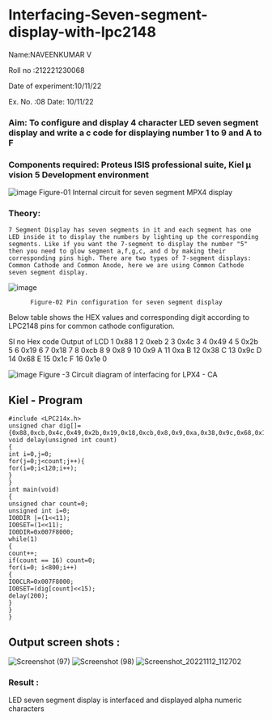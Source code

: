 # Interfacing-Seven-segment-display-with-lpc2148

Name:NAVEENKUMAR V	

Roll no :212221230068

Date of experiment:10/11/22



Ex. No. :08
Date: 10/11/22
 

### Aim: To configure and display 4 character LED seven segment display and write a c code for displaying number 1 to 9 and A to F 
### Components required: Proteus ISIS professional suite, Kiel μ vision 5 Development environment 
 ![image](https://user-images.githubusercontent.com/36288975/201021692-efa39349-1a3c-4737-aadc-1843b954c78d.png)
Figure-01 Internal circuit for seven segment MPX4 display



### Theory: 
	7 Segment Display has seven segments in it and each segment has one LED inside it to display the numbers by lighting up the corresponding segments. Like if you want the 7-segment to display the number "5" then you need to glow segment a,f,g,c, and d by making their corresponding pins high. There are two types of 7-segment displays: Common Cathode and Common Anode, here we are using Common Cathode seven segment display.
   ![image](https://user-images.githubusercontent.com/36288975/201021740-565b47cd-26d8-4e54-a092-eef7a0a85278.png)
 
          Figure-02 Pin configuration for seven segment display  


Below table shows the HEX values and corresponding digit according to LPC2148 pins for common cathode configuration.



Sl no 	Hex code 	Output of LCD
1	0x88	1
2	0xeb	2
3	0x4c	3
4	0x49	4
5	0x2b	5
6	0x19	6
7	0x18	7
8	0xcb	8
9	0x8	9
10	0x9	A
11	0xa	B
12	0x38	C
13	0x9c	D
14	0x68	E
15	0x1c 	F
16	0x1e	0

 

![image](https://user-images.githubusercontent.com/36288975/201021930-7efe2b15-b0de-4d52-b87d-329fe6b91c89.png)
        Figure -3 Circuit diagram of interfacing for LPX4 - CA

## Kiel - Program 
~~~
#include <LPC214x.h>
unsigned char dig[]={0x88,0xcb,0x4c,0x49,0x2b,0x19,0x18,0xcb,0x8,0x9,0xa,0x38,0x9c,0x68,0x1c,0x1e};
void delay(unsigned int count)
{
int i=0,j=0;
for(j=0;j<count;j++){
for(i=0;i<120;i++);
}
}
int main(void)
{
unsigned char count=0;
unsigned int i=0;
IO0DIR |=(1<<11);
IO0SET=(1<<11);
IO0DIR=0x007F8000;
while(1)
{
count++;
if(count == 16) count=0;
for(i=0; i<800;i++)
{
IO0CLR=0x007F8000;
IO0SET=(dig[count]<<15);
delay(200);
}
}
}
~~~

##  Output screen shots :
![Screenshot (97)](https://user-images.githubusercontent.com/94165322/201459906-bc7e17da-03c7-4a99-8552-523e92fb93cc.png)
![Screenshot (98)](https://user-images.githubusercontent.com/94165322/201459909-d52f6450-145a-4210-9777-f41d6303eacb.png)
![Screenshot_20221112_112702](https://user-images.githubusercontent.com/94165322/201459914-07d7b26a-a9bb-4d9a-80c3-1b0887dd0887.png)




### Result :
LED seven segment display is interfaced and displayed alpha numeric characters 
